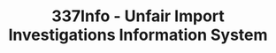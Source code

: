 ---
bigquery: https://console.cloud.google.com/bigquery?p=patents-public-data&d=usitc_investigations&page=dataset&project=sheets-management-319211
citation: US International Trade Commission 337Info Unfair Import Investigations Information
  System
contributors: US International Trade Comission
cost: None
description: US International Trade Commission 337Info Unfair Import Investigations
  Information System contains data on investigations done under Section 337. Section
  337 declares the infringement of certain statutory intellectual property rights
  and other forms of unfair competition in import trade to be unlawful practices.
  Most Section 337 investigations involve allegations of patent or registered trademark
  infringement.
documentation: FAQ and tutorial available on the site
last_edit: Mon, 04 Apr 2022 19:10:40 GMT
location: https://pubapps2.usitc.gov/337external/
maintained_by: US International Trade Comission
schema_fields: '[''finalIdOnViolationDue'', ''investigationNo'', ''finalDetNoViolation'',
  ''scheduledStartDateEvidHear'', ''copyrightNumbers'', ''cafcAppeals'', ''finalDetViolation'',
  ''issueDateOtherNonFinal'', ''endDateMarkmanHearing'', ''investigationTermDate'',
  ''ouiiParticipation'', ''respondent'', ''reportingRequirements'', ''htsNumbers'',
  ''currentStatus'', ''gcAttorney'', ''investigationType'', ''dateComplaintFiled'',
  ''markmanHearing'', ''teoIdIssueDate'', ''patentNumber'', ''startDateMarkmanHearing'',
  ''internalRemand'', ''targetDate'', ''trademarkNumbers'', ''actualEndDateEvidHear'',
  ''invUnfairAct'', ''complainant'', ''teoReliefGranted'', ''scheduledEndDateEvidHear'',
  ''id'', ''aljAssigned'', ''finalIdOnViolationIssue'', ''teoIdDueDate'', ''currentActiveALJ'',
  ''docketNo'', ''dateCreated'', ''dateOfPublicationFrNotice'', ''patentNumbers'',
  ''publication_number'', ''ouiiAttorney'', ''teoProceedingInvolved'', ''lastUpdated'',
  ''title'', ''actualStartDateEvidHear'']'
shortname: unfair_import_investigations
tags:
- import
- legal
- trade
timeframe: 2008-2021 (prior to 2008 downloadable as a JSON file)
title: 337Info - Unfair Import Investigations Information System
uuid: 2721f5ec-e599-4890-9265-9706719fc71e
---